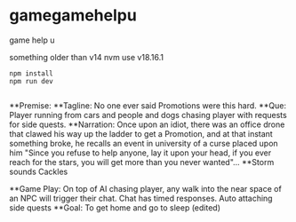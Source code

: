 # gamegamehelpu
game help u


something older than v14
nvm use v18.16.1


```
npm install
npm run dev
```

```npm run lint
```



**Premise:
**Tagline: No one ever said Promotions were this hard.
**Que: Player running from cars and people and dogs chasing player with requests for side quests.
**Narration:
Once upon an idiot, there was an office drone that clawed his way up the ladder to get a Promotion, and at that instant something broke, he recalls an event in university of a curse placed upon him "Since you refuse to help anyone, lay it upon your head, if you ever reach for the stars, you will get more than you never wanted"...
**Storm sounds Cackles

**Game Play: On top of AI chasing player, any walk into the near space of an NPC will trigger their chat. Chat has timed responses. Auto attaching side quests
**Goal: To get home and go to sleep (edited) 
